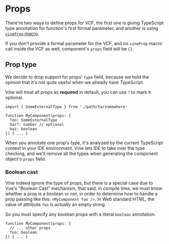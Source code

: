 # Props

There're two ways to define props for VCF, the first one is giving TypeScript type annotation for function's first formal parameter, and another is using [`vineProp` macro](./macros.md#macros).

If you don't provide a formal parameter for the VCF, and no `vineProp` macro call inside the VCF as well, component's `props` field will be `{}`.

## Prop type

We decide to drop support for props' `type` field, because we hold the opinion that it's not quite useful when we already have TypeScript.

Vine will treat all props as **required** in default, you can use `?` to mark it optional.

```vue-vine
import { SomeExternalType } from './path/to/somewhere'

function MyComponent(props: {
  foo: SomeExternalType
  bar?: number // optional
  baz: boolean
}) { ... }
```

When you annotate one prop's type, it's analyzed by the current TypeScript context in your IDE environment. Vine lets IDE to take over the type checking, and we'll remove all the types when generating the component object's `props` field.

### Boolean cast

Vine indeed ignore the type of props, but there is a special case due to Vue's "Boolean Cast" mechanism, that said, in compile time, we must know whether a prop is a boolean or not, in order to determine how to handle a prop passing like this: `<MyComponent foo />`. In Web standard HTML, the value of attribute `foo` is actually an empty string.

So you must specify any boolean props with a literal `boolean` annotation.

```vue-vine
function MyComponent(props: {
  // ... other props
  foo: boolean
}) { ... }
```
